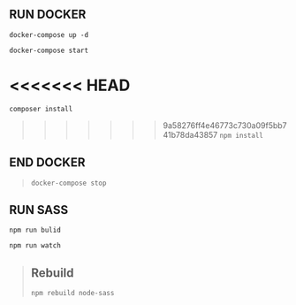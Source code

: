 ## RUN DOCKER

`docker-compose up -d`

`docker-compose start`

<<<<<<< HEAD
=======
`composer install`

>>>>>>> 9a58276ff4e46773c730a09f5bb741b78da43857
`npm install`

## END DOCKER
> `docker-compose stop`


## RUN SASS

`npm run bulid`

`npm run watch`


> ## Rebuild
>`npm rebuild node-sass`